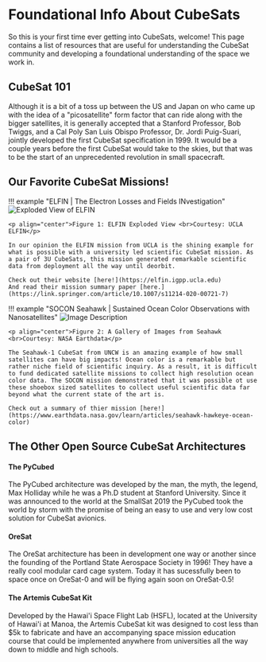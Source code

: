 # Foundational Info About CubeSats

So this is your first time ever getting into CubeSats, welcome! This page contains a list of resources that are useful for understanding the CubeSat community and developing a foundational understanding of the space we work in. 

## CubeSat 101

Although it is a bit of a toss up between the US and Japan on who came up with the idea of a "picosatellite" form factor that can ride along with the bigger satellites, it is generally accepted that a Stanford Professor, Bob Twiggs, and a Cal Poly San Luis Obispo Professor, Dr. Jordi Puig-Suari, jointly developed the first CubeSat specification in 1999. It would be a couple years before the first CubeSat would take to the skies, but that was to be the start of an unprecedented revolution in small spacecraft. 

## Our Favorite CubeSat Missions! 

!!! example "ELFIN | The Electron Losses and Fields INvestigation"
    ![Exploded View of ELFIN](https://images.squarespace-cdn.com/content/v1/5b3bd5a9266c077a5bdfcafd/1536638856060-9TLJDHLPNTUVT1CDOZTG/COMPONENTS2.jpg?format=2500w)

    <p align="center">Figure 1: ELFIN Exploded View <br>Courtesy: UCLA ELFIN</p>

    In our opinion the ELFIN mission from UCLA is the shining example for what is possible with a university led scientific CubeSat mission. As a pair of 3U CubeSats, this mission generated remarkable scientific data from deployment all the way until deorbit. 

    Check out their website [here!](https://elfin.igpp.ucla.edu)
    And read their mission summary paper [here.](https://link.springer.com/article/10.1007/s11214-020-00721-7)

!!! example "SOCON Seahawk | Sustained Ocean Color Observations with Nanosatellites" 
    ![Image Description](https://www.earthdata.nasa.gov/s3fs-public/2021-10/HawkEye_Image_Gallery.png?VersionId=nuvGHK_9ZKkiE7J1LwrG5SK5vftc5T3D)

    <p align="center">Figure 2: A Gallery of Images from Seahawk <br>Courtesy: NASA Earthdata</p>

    The Seahawk-1 CubeSat from UNCW is an amazing example of how small satellites can have big impacts! Ocean color is a remarkable but rather niche field of scientific inquiry. As a result, it is difficult to fund dedicated satellite missions to collect high resolution ocean color data. The SOCON mission demonstrated that it was possible ot use these shoebox sized satellites to collect useful scientific data far beyond what the current state of the art is. 

    Check out a summary of thier mission [here!](https://www.earthdata.nasa.gov/learn/articles/seahawk-hawkeye-ocean-color)

## The Other Open Source CubeSat Architectures

#### The PyCubed
The PyCubed architecture was developed by the man, the myth, the legend, Max Holliday while he was a Ph.D student at Stanford University. Since it was announced to the world at the SmallSat 2019 the PyCubed took the world by storm with the promise of being an easy to use and very low cost solution for CubeSat avionics. 

#### OreSat
The OreSat architecture has been in development one way or another since the founding of the Portland State Aerospace Society in 1996! They have a really cool modular card cage system. Today it has sucessfully been to space once on OreSat-0 and will be flying again soon on OreSat-0.5! 

#### The Artemis CubeSat Kit

Developed by the Hawai'i Space Flight Lab (HSFL), located at the University of Hawai'i at Manoa, the Artemis CubeSat kit was designed to cost less than $5k to fabricate and have an accompanying space mission education course that could be implemented anywhere from universities all the way down to middle and high schools. 